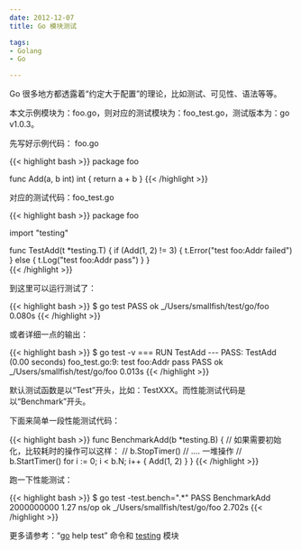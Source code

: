 ```yaml
---
date: 2012-12-07
title: Go 模块测试

tags:
- Golang
- Go

---
```


Go 很多地方都透露着“约定大于配置”的理论，比如测试、可见性、语法等等。

本文示例模块为：foo.go，则对应的测试模块为：foo_test.go，测试版本为：go v1.0.3。

先写好示例代码： foo.go

{{< highlight bash >}}
package foo

func Add(a, b int) int {
    return a + b
}
{{< /highlight >}}

对应的测试代码：foo_test.go

{{< highlight bash >}}
package foo

import "testing"

func TestAdd(t *testing.T) {
    if (Add(1, 2) != 3) {
        t.Error("test foo:Addr failed")
    } else {
        t.Log("test foo:Addr pass")
    }
}   
{{< /highlight >}}

到这里可以运行测试了：

{{< highlight bash >}}
$ go test
PASS
ok      _/Users/smallfish/test/go/foo   0.080s
{{< /highlight >}}
   
或者详细一点的输出：

{{< highlight bash >}}
$ go test -v
=== RUN TestAdd
--- PASS: TestAdd (0.00 seconds)
foo_test.go:9:  test foo:Addr pass
                PASS
ok      _/Users/smallfish/test/go/foo   0.013s
{{< /highlight >}}

默认测试函数是以“Test”开头，比如：TestXXX。而性能测试代码是以“Benchmark”开头。

下面来简单一段性能测试代码：

{{< highlight bash >}}
func BenchmarkAdd(b *testing.B) {
    // 如果需要初始化，比较耗时的操作可以这样：
    // b.StopTimer()
    // .... 一堆操作
    // b.StartTimer()
    for i := 0; i < b.N; i++ {
        Add(1, 2)
    }
}
{{< /highlight >}}

跑一下性能测试：

{{< highlight bash >}}
$ go test -test.bench=".*"
PASS
BenchmarkAdd    2000000000               1.27 ns/op
ok      _/Users/smallfish/test/go/foo   2.702s
{{< /highlight >}}

更多请参考：“[go](http://golang.org/cmd/go/) help test” 命令和 [testing](http://golang.org/pkg/testing/) 模块


